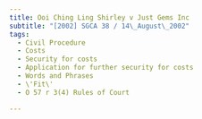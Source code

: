 ```yaml
---
title: Ooi Ching Ling Shirley v Just Gems Inc
subtitle: "[2002] SGCA 38 / 14\_August\_2002"
tags:
  - Civil Procedure
  - Costs
  - Security for costs
  - Application for further security for costs
  - Words and Phrases
  - \'Fit\'
  - O 57 r 3(4) Rules of Court

---
```


